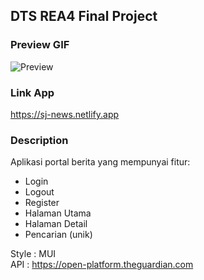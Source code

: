 ## DTS REA4 Final Project

### Preview GIF

![Preview](preview.gif)

### Link App

<https://sj-news.netlify.app>

### Description

Aplikasi portal berita yang mempunyai fitur:

- Login
- Logout
- Register
- Halaman Utama
- Halaman Detail
- Pencarian (unik)

Style : MUI \
API   : <https://open-platform.theguardian.com>
